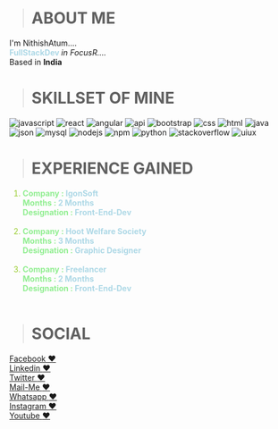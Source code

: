 > <h1>ABOUT ME</h1>
I'm NithishAtum....</br>
<b style="color:lightblue">FullStackDev </b> <i>in FocusR....</i></br>
Based in <b>India</b></br>

> <h1>SKILLSET OF MINE</h1>
 ![javascript](https://drive.google.com/uc?export=download&id=1T7TnyZ3eurVqFUMDIvbYoThlxhiQcJ3S) 
 ![react](https://drive.google.com/uc?export=download&id=1SZm0FLYnl5gRByS8ytM2kzUVjwx747A5)
 ![angular](https://drive.google.com/uc?export=download&id=1wME24YLm1TL_dMIal7MfgRwaVkcJflLl)
 ![api](https://drive.google.com/uc?export=download&id=1J4_Dk4uSq2sfr1VsEke_g8gOwAbP3cpO)
 ![bootstrap](https://drive.google.com/uc?export=download&id=1NrvKdw2_kKi8CwpCvGSTsMQCOJRnzHP_)
 ![css](https://drive.google.com/uc?export=download&id=1En6b2cEO_FaM2gtB93AL1D6NwnN6bQpA)
 ![html](https://drive.google.com/uc?export=download&id=1wbf3GqIpdbQw5N1JarMyduoBRC7ruXUI)
 ![java](https://drive.google.com/uc?export=download&id=1yJnVZcBa4yq4psB-6t7zwAaweXcM9CnA)
 ![json](https://drive.google.com/uc?export=download&id=1x51JRtVTtNdK0sRjvCjmmbmWZzvj1lzD)
 ![mysql](https://drive.google.com/uc?export=download&id=1IQOoOoOZ11B7V833GrtitgJX3wHHFC5r)
 ![nodejs](https://drive.google.com/uc?export=download&id=1QRqKQtckm3YD1wJ2NXv-JXmRouBumnYF)
 ![npm](https://drive.google.com/uc?export=download&id=1Z3yQzNrjAoEJ-IMPOWx5aCu-SgT3FM6M)
 ![python](https://drive.google.com/uc?export=download&id=1YO3-wOtRc5HG8QFuRk60BHOxAmDEZtjD)
 ![stackoverflow](https://drive.google.com/uc?export=download&id=1AH-MOCdUlh_2QadcQvUjTAS6nqh8pjgU)
 ![uiux](https://drive.google.com/uc?export=download&id=1hv1Y7WXBGlre5UvU5UIKRSJbuCVXb8fE)


><h1>EXPERIENCE GAINED</h1>
<ol>
    <li style="color:yellowgreen">
       <b style="color:lightgreen">Company : <span style="color:lightblue" >IgonSoft</span></b> </br>
       <b style="color:lightgreen">Months : <span style="color:lightblue">2 Months</span></b> </br>
       <b style="color:lightgreen">Designation : <span style="color:lightblue"> Front-End-Dev</span></b> </br>
    </li> </br>
    <li style="color:yellowgreen">
       <b style="color:lightgreen">Company : <span style="color:lightblue" >Hoot Welfare Society</span></b> </br>
       <b style="color:lightgreen">Months : <span style="color:lightblue">3 Months</span></b> </br>
       <b style="color:lightgreen">Designation : <span style="color:lightblue">Graphic Designer</span></b> </br>
    </li> </br>
    <li style="color:yellowgreen">
       <b style="color:lightgreen">Company : <span style="color:lightblue">Freelancer</span></b> </br>
       <b style="color:lightgreen">Months : <span style="color:lightblue">2 Months</span></b> </br>
       <b style="color:lightgreen">Designation : <span style="color:lightblue"> Front-End-Dev</span></b> </br>
    </li></br>
</ol>
 
><h1>SOCIAL</h1>

<a href="https://www.facebook.com/nithishkumarthirucelvam">Facebook <span>&#10084;</span></a><br>
<a href="https://www.linkedin.com/in/nithish1b4">Linkedin <span>&#10084;</span></a><br>
<a href="https://twitter.com/NithishkumarTh2">Twitter <span>&#10084;</span></a><br>
<a href="mailto:nithishthirucelvam007@gmail.com">Mail-Me <span>&#10084;</span></a><br>
<a href="https://wa.me/9344150665">Whatsapp <span>&#10084;</span></a><br>
<a href="https://www.instagram.com/in/nithishmuthya007">Instagram <span>&#10084;</span></a><br>
<a href="https://www.youtube.com/channel/UCmJ6M4-Yp04p4vJRWcBI21g">Youtube <span>&#10084;</span></a><br>


